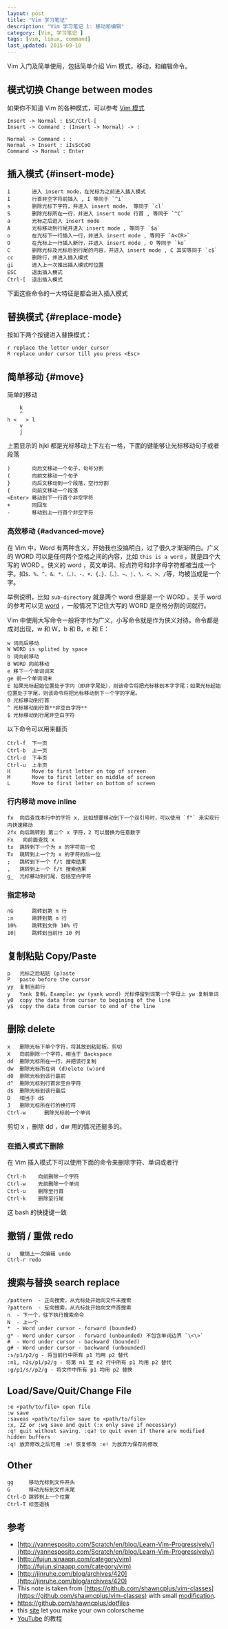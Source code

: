 ```yaml
---
layout: post
title: "Vim 学习笔记"
description: "Vim 学习笔记 1: 移动和编辑"
category: [Vim, 学习笔记 ]
tags: [vim, linux, command]
last_updated: 2015-09-10
---
```


Vim 入门及简单使用，包括简单介绍 Vim 模式，移动，和编辑命令。

## 模式切换 Change between modes

如果你不知道 Vim 的各种模式，可以参考 [Vim 模式](/post/2015/05/vim-mode.html)

	Insert -> Normal : ESC/Ctrl-[
	Insert -> Command : (Insert -> Normal) -> :

	Normal -> Command : :
	Normal -> Insert : iIsScCoO
	Command -> Normal : Enter

## 插入模式 {#insert-mode}

	i       进入 insert mode，在光标为之前进入插入模式
	I       行首非空字符前插入 , I 等同于 `^i`
	s       删除光标下字符，并进入 insert mode， 等同于 `cl`
	S       删除光标所在一行，并进入 insert mode 行首 , 等同于 `^C`
	a       光标之后进入 insert mode
	A       光标移动到行尾并进入 insert mode , 等同于 `$a`
	o       在光标下一行插入一行，并进入 insert mode , 等同于 `A<CR>`
	O       在光标上一行插入新行，并进入 insert mode , O 等同于 `ko`
	C       删除光标及光标后到行尾的内容，并进入 insert mode , C 其实等同于 `c$`
    cc      删除行，并进入插入模式
    gi      进入上一次推出插入模式时位置
    ESC     退出插入模式
    Ctrl-[  退出插入模式

下面这些命令的一大特征是都会进入插入模式

## 替换模式 {#replace-mode}

按如下两个按键进入替换模式：

	r replace the letter under cursor
	R replace under cursor till you press <Esc>

## 简单移动 {#move}
简单的移动

        k
        ^
    h <   > l
        v
        j

上面显示的 hjkl 都是光标移动上下左右一格，下面的键能够让光标移动句子或者段落

    )       向后文移动一个句子，句号分割
    (       向前文移动一个句子
    }       向后文移动到一个段落，空行分割
    {       向前文移动一个段落
    <Enter> 移动到下一行首个非空字符
    +       同回车
    -       移动到上一行首个非空字符

### 高效移动 {#advanced-move}

在 Vim 中，Word 有两种含义，开始我也没搞明白，过了很久才渐渐明白。广义的 WORD 可以是任何两个空格之间的内容，比如 `this is a word` ，就是四个大写的 WORD 。侠义的 word ，英文单词、标点符号和非字母字符都被当成一个字。如`$、%、^、&、*、（、）、-、+、{、}、［、］、~、|、\、<、>、/`等，均被当成是一个字。

举例说明，比如 `sub-directory` 就是两个 word 但是是一个 WORD 。关于 word 的参考可以见 [word](http://vimhelp.appspot.com/motion.txt.html#word) ，一般情况下记住大写的 WORD 是空格分割的词就行。

Vim 中使用大写命令一般将字作为广义，小写命令就是作为侠义对待。命令都是成对出现，w 和 W，b 和 B，e 和 E：

	w 词向后移动
	W WORD is splited by space
	b 词向前移动
	B WORD 向前移动
	e 移下一个单词词末
	ge 前一个单词词末
	E 如果光标起始位置处于字内（即非字尾处），则该命令将把光标移到本字字尾；如果光标起始位置处于字尾，则该命令将把光标移动到下一个字的字尾。
	0 光标移动到行首
	^ 光标移动到行首**非空白字符**
	$ 光标移动到行尾非空白字符

以下命令可以用来翻页

	Ctrl-f  下一页
	Ctrl-b  上一页
	Ctrl-d  下半页
	Ctrl-u  上半页
	H       Move to first letter on top of screen
	M 		Move to first letter on middle of screen
	L 		Move to first letter on bottom of screen

### 行内移动 move inline

	fx  向后查找本行中的字符 x, 比如想要移动到下一个双引号时，可以使用 `f"` 来实现行内快速移动
    2fx 向后跳转到 第二个 x 字符，2 可以替换为任意数字
	Fx   向前面查找 x
    tx  跳转到下一个为 x 的字符前一位
    Tx  跳转到上一个为 x 的字符的后一位
    ;   跳转到下一个 f/t 搜索结果
    ,   跳转到上一个 f/t 搜索结果
	g_  光标移动到行尾，包括空白字符

### 指定移动

    nG      跳转到第 n 行
    :n      跳转到第 n 行
    10%     跳转到文件 10% 行
    10|     跳转到当前行 10 列

## 复制粘贴 Copy/Paste

	p   光标之后粘贴 (p)aste
	P   paste before the cursor
	yy  复制当前行
	y   Yank 复制。Example: yw (yank word) 光标停留到词第一个字母上 yw 复制单词
	y0  copy the data from cursor to begining of the line
	y$  copy the data from cursor to end of the line

## 删除 delete

	x   删除光标下单个字符，将其放到粘贴板，剪切
	X   向前删除一个字符，相当于 Backspace
	dd  删除光标所在一行，并把该行复制
	dw  删除光标所在词 (d)elete (w)ord
	d0  删除光标到该行最前
    d^  删除光标到行首非空白字符
	d$  删除光标到该行最后
    D   相当于 d$
	J   删除光标所在行的换行符
    Ctrl-w      删除光标前一个单词

剪切 x ，删除 dd ，dw 用的情况还挺多的。

### 在插入模式下删除

在 Vim 插入模式下可以使用下面的命令来删除字符、单词或者行

	Ctrl-h    向前删除一个字符
	Ctrl-w 	  先前删除一个单词
	Ctrl-u    删除至行首
	Ctrl-k    删除至行尾

这 bash 的快捷键一致

## 撤销 / 重做 redo

	u   撤销上一次编辑 undo
	Ctrl-r redo

## 搜索与替换 search replace

	/pattern  - 正向搜索，从光标处开始向文件末搜索
	?pattern  - 反向搜索，从光标处开始向文件首搜索
	n  - 下一个，往下执行搜索命令
	N  - 上一个
	*  - Word under cursor - forward (bounded)
	g* - Word under cursor - forward (unbounded) 不包含单词边界 `\<\>`
	#  - Word under cursor - backward (bounded)
	g# - Word under cursor - backward (unbounded)
	:s/p1/p2/g - 将当前行中所有 p1 均用 p2 替代
	:n1, n2s/p1/p2/g - 将第 n1 至 n2 行中所有 p1 均用 p2 替代
	:g/p1/s//p2/g - 将文件中所有 p1 均用 p2 替换

## Load/Save/Quit/Change File

	:e <path/to/file> open file
	:w save
	:saveas <path/to/file> save to <path/to/file>
	:x, ZZ or :wq save and quit (:x only save if necessary)
	:q! quit without saving. :qa! to quit even if there are modified hidden buffers
	:q! 放弃修改之后可用 :e! 恢复修改 :e! 为放弃为保存的修改

## Other

	gg     移动光标到文件开头
	G      移动光标到文件末尾
	Ctrl-O 跳转到上一个位置
	Ctrl-T 标签退栈

## 参考

* [http://yannesposito.com/Scratch/en/blog/Learn-Vim-Progressively/](http://yannesposito.com/Scratch/en/blog/Learn-Vim-Progressively/)
* [http://fujun.sinaapp.com/category/vim](http://fujun.sinaapp.com/category/vim)
* [http://jinruhe.com/blog/archives/420](http://jinruhe.com/blog/archives/420)
* This note is taken from [https://github.com/shawncplus/vim-classes](https://github.com/shawncplus/vim-classes) with small [modification](https://github.com/einverne/vim-classes).
* <https://github.com/shawncplus/dotfiles>
* this [site](http://bytefluent.com/vivify/) let you make your own colorscheme
* [YouTube](https://www.youtube.com/watch?v=Nim4_f5QUxA) 的教程
